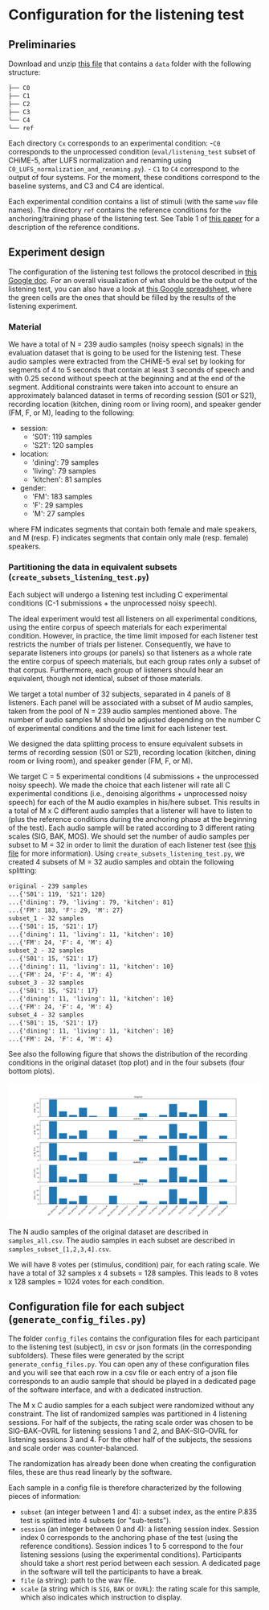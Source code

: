 # Configuration for the listening test

## Preliminaries 

Download and unzip [this file](https://drive.google.com/file/d/1fVohSi2S74HCh5DitZ6SvmgUUMKHuolS/view?usp=sharing) that contains a `data` folder with the following structure:
```
├── C0
├── C1
├── C2
├── C3
└── C4
└── ref
```

Each directory `Cx` corresponds to an experimental condition: 
    -`C0` corresponds to the unprocessed condition (`eval/listening_test` subset of CHiME-5, after LUFS normalization and renaming using `C0_LUFS_normalization_and_renaming.py`).
    - `C1` to `C4` correspond to the output of four systems. For the moment, these conditions correspond to the baseline systems, and C3 and C4 are identical.

Each experimental condition contains a list of stimuli (with the same `wav` file names). The directory `ref` contains the reference conditions for the anchoring/training phase of the listening test. See Table 1 of [this paper](https://arxiv.org/pdf/2010.13200.pdf) for a description of the reference conditions.

## Experiment design

The configuration of the listening test follows the protocol described in [this Google doc](https://docs.google.com/document/d/1mIRKcIShbw0jMrEd8qqZ5ocXI77wIk8jxgVrCD6P6gk/edit?usp=sharing). For an overall visualization of what should be the output of the listening test, you can also have a look at [this Google spreadsheet](https://docs.google.com/spreadsheets/d/1juJbTaKh-vQbdEh0b_XAWzPmUfX3iVNn-_1vZmJOmz4/edit?usp=sharing), where the green cells are the ones that should be filled by the results of the listening experiment.


### Material

We have a total of N = 239 audio samples (noisy speech signals) in the evaluation dataset that is going to be used for the listening test. These audio samples were extracted from the CHiME-5 eval set by looking for segments of 4 to 5 seconds that contain at least 3 seconds of speech and with 0.25 second without speech at the beginning and at the end of the segment. Additional constraints were taken into account to ensure an approximately balanced dataset in terms of recording session (S01 or S21), recording location (kitchen, dining room or living room), and speaker gender (FM, F, or M), leading to the following:
- session: 
    - 'S01': 119 samples
    - 'S21': 120 samples
- location: 
    - 'dining': 79 samples
    - 'living': 79 samples
    - 'kitchen': 81 samples
- gender: 
    - 'FM': 183 samples
    - 'F': 29 samples
    - 'M': 27 samples

where FM indicates segments that contain both female and male speakers, and M (resp. F) indicates segments that contain only male (resp. female) speakers. 

### Partitioning the data in equivalent subsets (`create_subsets_listening_test.py`)

Each subject will undergo a listening test including C experimental conditions (C-1 submissions + the unprocessed noisy speech).

The ideal experiment would test all listeners on all experimental conditions, using the entire corpus of speech materials for each experimental condition. However, in practice, the time limit imposed for each listener test restricts the number of trials per listener. Consequently, we have to separate listeners into groups (or panels) so that listeners as a whole rate the entire corpus of speech materials, but each group rates only a subset of that corpus. Furthermore, each group of listeners should hear an equivalent, though not identical, subset of those materials. 

We target a total number of 32 subjects, separated in 4 panels of 8 listeners. Each panel will be associated with a subset of M audio samples, taken from the pool of N = 239 audio samples mentioned above. The number of audio samples M should be adjusted depending on the number C of experimental conditions and the time limit for each listener test.

We designed the data splitting process to ensure equivalent subsets in terms of recording session (S01 or S21), recording location (kitchen, dining room or living room), and speaker gender (FM, F, or M). 

We target C = 5 experimental conditions (4 submissions + the unprocessed noisy speech). We made the choice that each listener will rate all C experimental conditions (i.e., denoising algorithms + unprocessed noisy speech) for each of the M audio examples in his/here subset. This results in a total of M x C different audio samples that a listener will have to listen to (plus the reference conditions during the anchoring phase at the beginning of the test). Each audio sample will be rated according to 3 different rating scales (SIG, BAK, MOS). We should set the number of audio samples per subset to M = 32 in order to limit the duration of each listener test (see [this file](https://docs.google.com/spreadsheets/d/14monM79OnHGqvkA2yVHI1qAQLV9O2fDGG1m9KkoTD_E/edit?usp=sharing) for more information). Using `create_subsets_listening_test.py`, we created 4 subsets of M = 32 audio samples and obtain the following splitting:

```
original - 239 samples
...{'S01': 119, 'S21': 120}
...{'dining': 79, 'living': 79, 'kitchen': 81}
...{'FM': 183, 'F': 29, 'M': 27}
subset_1 - 32 samples
...{'S01': 15, 'S21': 17}
...{'dining': 11, 'living': 11, 'kitchen': 10}
...{'FM': 24, 'F': 4, 'M': 4}
subset_2 - 32 samples
...{'S01': 15, 'S21': 17}
...{'dining': 11, 'living': 11, 'kitchen': 10}
...{'FM': 24, 'F': 4, 'M': 4}
subset_3 - 32 samples
...{'S01': 15, 'S21': 17}
...{'dining': 11, 'living': 11, 'kitchen': 10}
...{'FM': 24, 'F': 4, 'M': 4}
subset_4 - 32 samples
...{'S01': 15, 'S21': 17}
...{'dining': 11, 'living': 11, 'kitchen': 10}
...{'FM': 24, 'F': 4, 'M': 4}

```

See also the following figure that shows the distribution of the recording conditions in the original dataset (top plot) and in the four subsets (four bottom plots).

![](data_splitting.png)

The N audio samples of the original dataset are described in `samples_all.csv`. The audio samples in each subset are described in `samples_subset_[1,2,3,4].csv`.

We will have 8 votes per (stimulus, condition) pair, for each rating scale. We have a total of 32 samples x 4 subsets = 128 samples. This leads to 8 votes x 128 samples = 1024 votes for each condition. 


## Configuration file for each subject (`generate_config_files.py`)

The folder `config_files` contains the configuration files for each participant to the listening test (subject), in csv or json formats (in the corresponding subfolders). These files were generated by the script `generate_config_files.py`. You can open any of these configuration files and you will see that each row in a csv file or each entry of a json file corresponds to an audio sample that should be played in a dedicated page of the software interface, and with a dedicated instruction. 

The M x C audio samples for a each subject were randomized without any constraint. The list of randomized samples was partitioned in 4 listening sessions.  For half of the subjects, the rating scale order was chosen to be SIG–BAK–OVRL for listening sessions 1 and 2, and BAK–SIG–OVRL for listening sessions 3 and 4. For the other half of the subjects, the sessions and scale order was counter-balanced.

The randomization has already been done when creating the configuration files, these are thus read linearly by the software.

Each sample in a config file is therefore characterized by the following pieces of information:
- `subset` (an integer between 1 and 4): a subset index, as the entire P.835 test is splitted into 4 subsets (or "sub-tests").
- `session` (an integer between 0 and 4): a listening session index. Session index 0 corresponds to the anchoring phase of the test (using the reference conditions). Session indices 1 to 5 correspond to the four listening sessions (using the experimental conditions). Participants should take a short rest period between each session. A dedicated page in the software will tell the participants to have a break.
- `file` (a string): path to the wav file.
- `scale` (a string which is `SIG`, `BAK` or `OVRL`): the rating scale for this sample, which also indicates which instruction to display.



